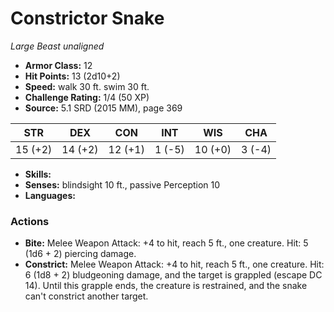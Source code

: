 # Constrictor Snake

*Large* *Beast* *unaligned*

- **Armor Class:** 12
- **Hit Points:** 13 (2d10+2)
- **Speed:** walk 30 ft. swim 30 ft.
- **Challenge Rating:** 1/4 (50 XP)
- **Source:** 5.1 SRD (2015 MM), page 369

| STR | DEX | CON | INT | WIS | CHA |
| --- | --- | --- | --- | --- | --- |
| 15 (+2) | 14 (+2) | 12 (+1) | 1 (-5) | 10 (+0) | 3 (-4) |

- **Skills:** 
- **Senses:** blindsight 10 ft., passive Perception 10
- **Languages:** 

### Actions

- **Bite:** Melee Weapon Attack: +4 to hit, reach 5 ft., one creature. Hit: 5 (1d6 + 2) piercing damage.
- **Constrict:** Melee Weapon Attack: +4 to hit, reach 5 ft., one creature. Hit: 6 (1d8 + 2) bludgeoning damage, and the target is grappled (escape DC 14). Until this grapple ends, the creature is restrained, and the snake can't constrict another target.


